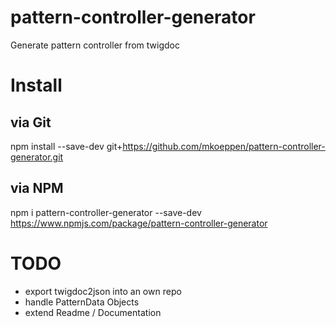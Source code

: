 # pattern-controller-generator
Generate pattern controller from twigdoc

# Install

## via Git
npm install --save-dev git+https://github.com/mkoeppen/pattern-controller-generator.git

## via NPM
npm i pattern-controller-generator --save-dev
https://www.npmjs.com/package/pattern-controller-generator

# TODO
- export twigdoc2json into an own repo
- handle PatternData Objects
- extend Readme / Documentation